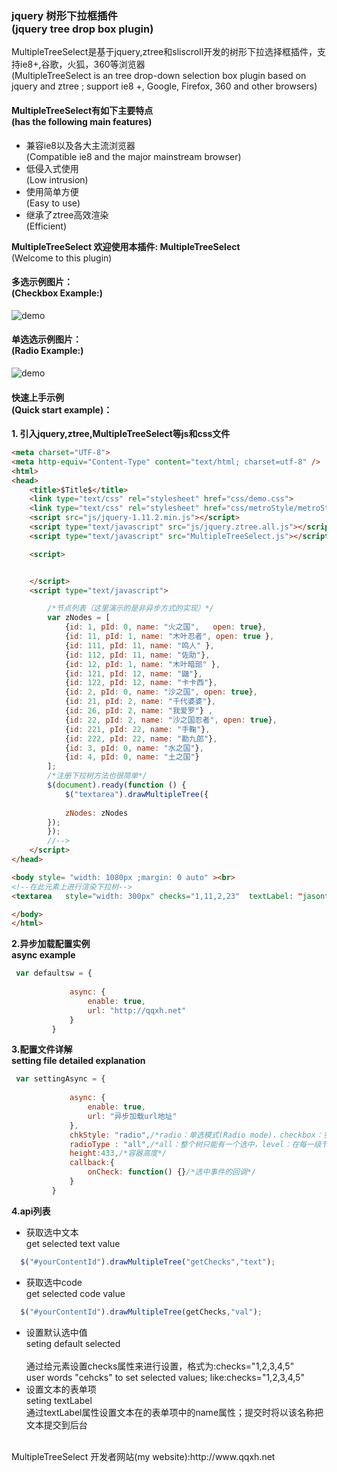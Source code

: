 ### jquery 树形下拉框插件<br>(jquery tree drop box plugin)

MultipleTreeSelect是基于jquery,ztree和sliscroll开发的树形下拉选择框插件，支持ie8+,谷歌，火狐，360等浏览器<br>
(MultipleTreeSelect is an tree drop-down selection box plugin based on jquery and ztree ; support ie8 +, Google, Firefox, 360 and other browsers)

#### MultipleTreeSelect有如下主要特点<br>(has the following main features)
- 兼容ie8以及各大主流浏览器<br>(Compatible ie8 and the major mainstream browser)
- 低侵入式使用<br>(Low intrusion)
- 使用简单方便<br>(Easy to use)
- 继承了ztree高效渲染<br>(Efficient)


**MultipleTreeSelect 欢迎使用本插件: MultipleTreeSelect**
<br>(Welcome to this plugin)
#### 多选示例图片：<br>(Checkbox Example:)
![demo](https://github.com/PureCreek/MultipleTreeSelect.js/raw/master/src/demo/img/2.png)
#### 单选选示例图片：<br>(Radio Example:)
![demo](https://github.com/PureCreek/MultipleTreeSelect.js/raw/master/src/demo/img/3.png)
#### 快速上手示例<br>(Quick start example)：

**1. 引入jquery,ztree,MultipleTreeSelect等js和css文件**

```html
<meta charset="UTF-8">
<meta http-equiv="Content-Type" content="text/html; charset=utf-8" />
<html>
<head>
    <title>$Title$</title>
    <link type="text/css" rel="stylesheet" href="css/demo.css">
    <link type="text/css" rel="stylesheet" href="css/metroStyle/metroStyle.css">
    <script src="js/jquery-1.11.2.min.js"></script>
    <script type="text/javascript" src="js/jquery.ztree.all.js"></script>
    <script type="text/javascript" src="MultipleTreeSelect.js"></script>

    <script>


    </script>
    <script type="text/javascript">

        /*节点列表（这里演示的是非异步方式的实现）*/
        var zNodes = [
            {id: 1, pId: 0, name: "火之国",   open: true},
            {id: 11, pId: 1, name: "木叶忍者", open: true },
            {id: 111, pId: 11, name: "鸣人" },
            {id: 112, pId: 11, name: "佐助"},
            {id: 12, pId: 1, name: "木叶暗部" },
            {id: 121, pId: 12, name: "鼬"},
            {id: 122, pId: 12, name: "卡卡西"},
            {id: 2, pId: 0, name: "沙之国", open: true},
            {id: 21, pId: 2, name: "千代婆婆"},
            {id: 26, pId: 2, name: "我爱罗"} ,
            {id: 22, pId: 2, name: "沙之国忍者", open: true},
            {id: 221, pId: 22, name: "手鞠"},
            {id: 222, pId: 22, name: "勘九郎"},
            {id: 3, pId: 0, name: "水之国"},
            {id: 4, pId: 0, name: "土之国"}
        ]; 
        /*注册下拉树方法也很简单*/
        $(document).ready(function () {
            $("textarea").drawMultipleTree({
            
            zNodes: zNodes
        });
        });
        //-->
    </script>
</head>

<body style= "width: 1080px ;margin: 0 auto" ><br>
<!--在此元素上进行渲染下拉树-->
<textarea   style="width: 300px" checks="1,11,2,23"  textLabel: "jasontext"  type="text" readonly></textarea>

</body>
</html>

```

**2.异步加载配置实例**
<br>**async example**
```js
 var defaultsw = {
              
             async: {
                 enable: true,
                 url: "http://qqxh.net"
             }
         }
```

**3.配置文件详解**<br>
**setting file detailed explanation**
```js
 var settingAsync = {
             
             async: {
                 enable: true,
                 url: "异步加载url地址"
             },
             chkStyle: "radio",/*radio：单选模式(Radio mode)，checkbox：多选模式(checkbox mode)，默认为多选*/
             radioType : "all",/*all：整个树只能有一个选中，level：在每一级节点范围内当做一个分组*/
             height:433,/*容器高度*/
             callback:{
                 onCheck: function() {}/*选中事件的回调*/
             }
         }
```

**4.api列表**
- 获取选中文本<br>get selected text value
```js
  $("#yourContentId").drawMultipleTree("getChecks","text");
```
- 获取选中code<br>get selected code value
```js
  $("#yourContentId").drawMultipleTree(getChecks,"val");
```
 - 设置默认选中值<br>seting default selected
 <br><br>
 通过给元素设置checks属性来进行设置，格式为:checks="1,2,3,4,5"<br>
 user  words  "cehcks"  to set selected values;
 like:checks="1,2,3,4,5"
  - 设置文本的表单项<br>seting textLabel  
 通过textLabel属性设置文本在的表单项中的name属性；提交时将以该名称把文本提交到后台
 <br>
MultipleTreeSelect 开发者网站(my website):http://www.qqxh.net

